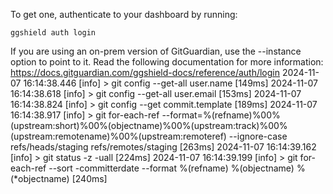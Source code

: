 To get one, authenticate to your dashboard by running:

    ggshield auth login

If you are using an on-prem version of GitGuardian, use the --instance option to point to it.
Read the following documentation for more information: https://docs.gitguardian.com/ggshield-docs/reference/auth/login
2024-11-07 16:14:38.446 [info] > git config --get-all user.name [149ms]
2024-11-07 16:14:38.618 [info] > git config --get-all user.email [153ms]
2024-11-07 16:14:38.824 [info] > git config --get commit.template [189ms]
2024-11-07 16:14:38.917 [info] > git for-each-ref --format=%(refname)%00%(upstream:short)%00%(objectname)%00%(upstream:track)%00%(upstream:remotename)%00%(upstream:remoteref) --ignore-case refs/heads/staging refs/remotes/staging [263ms]
2024-11-07 16:14:39.162 [info] > git status -z -uall [224ms]
2024-11-07 16:14:39.199 [info] > git for-each-ref --sort -committerdate --format %(refname) %(objectname) %(*objectname) [240ms]
